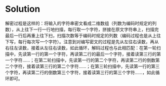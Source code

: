 # Solution

解密过程是这样的：将输入的字符串密文看成二维数组（列数为编码时规定的列数），从上往下一行一行地扫描，每行取一个字符，拼接在原文字符串上，扫描完最后一行后再重上往下扫，扫描次数等于编码时规定的列数（编码过程也是从上往下写，每行每次写一个字符）。注意到对编写密文的过程是先从左往右读数，再从右往左读数，接着从左往右读数，如此循环，解码过程也与此相匹配：在第一轮扫描中，先读第一行的第一个字符，再读第二行的最后一个字符，接着读第三行的第一个字符......；在第二轮扫描中，先读第一行的第二个字符，再读第二行的倒数第二个字符，接着读第三行的第二个字符......；在第三轮扫描中，先读第一行的第三个字符，再读第二行的倒数第三个字符，接着读第三行的第三个字符......，如此循环即可。